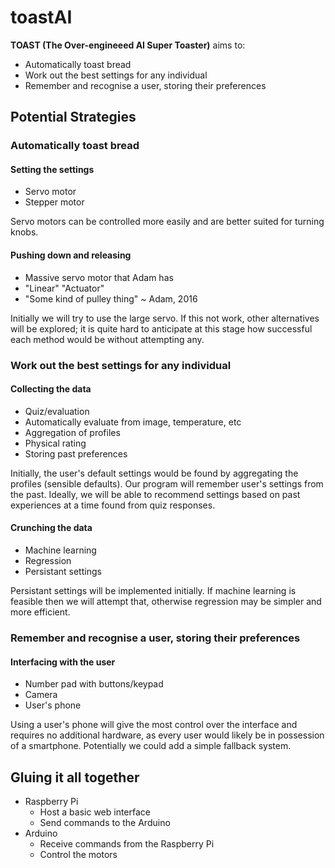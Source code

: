 # toastAI

**TOAST (The Over-engineeed AI Super Toaster)** aims to:

* Automatically toast bread
* Work out the best settings for any individual
* Remember and recognise a user, storing their preferences


## Potential Strategies

### Automatically toast bread

#### Setting the settings

* Servo motor
* Stepper motor

Servo motors can be controlled more easily and are better suited for turning knobs.

#### Pushing down and releasing

* Massive servo motor that Adam has
* "Linear" "Actuator"
* "Some kind of pulley thing" ~ Adam, 2016

Initially we will try to use the large servo. If this not work, other alternatives will be explored; it is quite hard to anticipate at this stage how successful each method would be without attempting any.

### Work out the best settings for any individual

#### Collecting the data

* Quiz/evaluation
* Automatically evaluate from image, temperature, etc
* Aggregation of profiles
* Physical rating
* Storing past preferences

Initially, the user's default settings would be found by aggregating the profiles (sensible defaults). Our program will remember user's settings from the past. Ideally, we will be able to recommend settings based on past experiences at a time found from quiz responses.

#### Crunching the data

* Machine learning
* Regression
* Persistant settings

Persistant settings will be implemented initially. If machine learning is feasible then we will attempt that, otherwise regression may be simpler and more efficient.

### Remember and recognise a user, storing their preferences

#### Interfacing with the user

* Number pad with buttons/keypad
* Camera
* User's phone

Using a user's phone will give the most control over the interface and requires no additional hardware, as every user would likely be in possession of a smartphone. Potentially we could add a simple fallback system.


## Gluing it all together

* Raspberry Pi
  * Host a basic web interface
  * Send commands to the Arduino
* Arduino
  * Receive commands from the Raspberry Pi
  * Control the motors